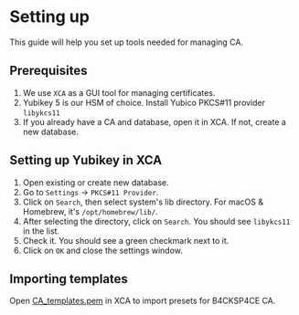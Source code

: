# Setting up

This guide will help you set up tools needed for managing CA.

## Prerequisites

1. We use `XCA` as a GUI tool for managing certificates.
2. Yubikey 5 is our HSM of choice. Install Yubico PKCS#11 provider `libykcs11`
3. If you already have a CA and database, open it in XCA. If not, create a new database.

## Setting up Yubikey in XCA

1. Open existing or create new database.
2. Go to `Settings` -> `PKCS#11 Provider`.
3. Click on `Search`, then select system's lib directory. For macOS & Homebrew, it's `/opt/homebrew/lib/`.
4. After selecting the directory, click on `Search`. You should see `libykcs11` in the list.
5. Check it. You should see a green checkmark next to it.
6. Click on `OK` and close the settings window.

## Importing templates

Open [CA_templates.pem](./CA_templates.pem) in XCA to import presets for B4CKSP4CE CA.
